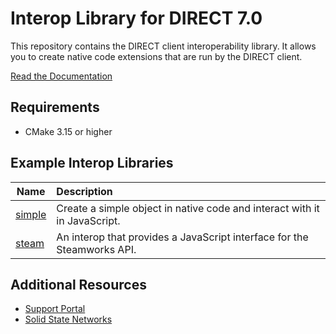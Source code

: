 # Interop Library for DIRECT 7.0

This repository contains the DIRECT client interoperability library. It allows you to create native code extensions that are run by the DIRECT client.

[Read the Documentation](docs/README.md)

## Requirements

* CMake 3.15 or higher

## Example Interop Libraries

|Name|Description|
|-|:-|
|[simple](https://github.com/snxd/interop-simple)|Create a simple object in native code and interact with it in JavaScript.|
|[steam](https://github.com/snxd/interop-steam)|An interop that provides a JavaScript interface for the Steamworks API.|

## Additional Resources

* [Support Portal](https://support.solidstatenetworks.com/)
* [Solid State Networks](https://www.solidstatenetworks.com/)
